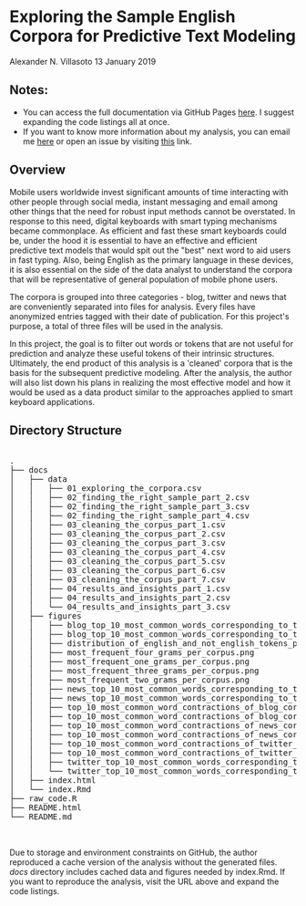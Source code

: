 Exploring the Sample English Corpora for Predictive Text Modeling
================
Alexander N. Villasoto
13 January 2019

Notes:
-----

* You can access the full documentation via GitHub Pages [here](https://arseniusnott.github.io/Exploring-the-Sample-English-Corpora-for-Predictive-Text-Modeling/). I suggest expanding the code listings all at once.
* If you want to know more information about my analysis, you can email me [here](mailto:anvillasoto@gmail.com) or open an issue by visiting [this](https://github.com/ArseniusNott/Exploring-the-Sample-English-Corpora-for-Predictive-Text-Modeling/issues) link.

Overview
--------

Mobile users worldwide invest significant amounts of time interacting with other people through social media, instant messaging and email among other things that the need for robust input methods cannot be overstated. In response to this need, digital keyboards with smart typing mechanisms became commonplace. As efficient and fast these smart keyboards could be, under the hood it is essential to have an effective and efficient predictive text models that would spit out the "best" next word to aid users in fast typing. Also, being English as the primary language in these devices, it is also essential on the side of the data analyst to understand the corpora that will be representative of general population of mobile phone users.

The corpora is grouped into three categories - blog, twitter and news that are conveniently separated into files for analysis. Every files have anonymized entries tagged with their date of publication. For this project's purpose, a total of three files will be used in the analysis.

In this project, the goal is to filter out words or tokens that are not useful for prediction and analyze these useful tokens of their intrinsic structures. Ultimately, the end product of this analysis is a 'cleaned' corpora that is the basis for the subsequent predictive modeling. After the analysis, the author will also list down his plans in realizing the most effective model and how it would be used as a data product similar to the approaches applied to smart keyboard applications.

Directory Structure
-------------------

<pre>

.
├── docs
│   ├── data
│   │   ├── 01_exploring_the_corpora.csv
│   │   ├── 02_finding_the_right_sample_part_2.csv
│   │   ├── 02_finding_the_right_sample_part_3.csv
│   │   ├── 02_finding_the_right_sample_part_4.csv
│   │   ├── 03_cleaning_the_corpus_part_1.csv
│   │   ├── 03_cleaning_the_corpus_part_2.csv
│   │   ├── 03_cleaning_the_corpus_part_3.csv
│   │   ├── 03_cleaning_the_corpus_part_4.csv
│   │   ├── 03_cleaning_the_corpus_part_5.csv
│   │   ├── 03_cleaning_the_corpus_part_6.csv
│   │   ├── 03_cleaning_the_corpus_part_7.csv
│   │   ├── 04_results_and_insights_part_1.csv
│   │   ├── 04_results_and_insights_part_2.csv
│   │   └── 04_results_and_insights_part_3.csv
│   ├── figures
│   │   ├── blog_top_10_most_common_words_corresponding_to_top_10_word_contractions.png
│   │   ├── blog_top_10_most_common_words_corresponding_to_top_10_word_contractions_second_iteration.png
│   │   ├── distribution_of_english_and_not_english_tokens_per_corpus.png
│   │   ├── most_frequent_four_grams_per_corpus.png
│   │   ├── most_frequent_one_grams_per_corpus.png
│   │   ├── most_frequent_three_grams_per_corpus.png
│   │   ├── most_frequent_two_grams_per_corpus.png
│   │   ├── news_top_10_most_common_words_corresponding_to_top_10_word_contractions.png
│   │   ├── news_top_10_most_common_words_corresponding_to_top_10_word_contractions_second_iteration.png
│   │   ├── top_10_most_common_word_contractions_of_blog_corpus_on_a_log10_scale.png
│   │   ├── top_10_most_common_word_contractions_of_blog_corpus_on_a_log10_scale_second_iteration.png
│   │   ├── top_10_most_common_word_contractions_of_news_corpus_on_a_log10_scale.png
│   │   ├── top_10_most_common_word_contractions_of_news_corpus_on_a_log10_scale_second_iteration.png
│   │   ├── top_10_most_common_word_contractions_of_twitter_corpus_on_a_log10_scale.png
│   │   ├── top_10_most_common_word_contractions_of_twitter_corpus_on_a_log10_scale_second_iteration.png
│   │   ├── twitter_top_10_most_common_words_corresponding_to_top_10_word_contractions.png
│   │   └── twitter_top_10_most_common_words_corresponding_to_top_10_word_contractions_second_iteration.png
│   ├── index.html
│   └── index.Rmd
├── raw_code.R
├── README.html
└── README.md


</pre>

Due to storage and environment constraints on GitHub, the author reproduced a cache version of the analysis without the generated files. <i>docs</i> directory includes cached data and figures needed by index.Rmd. If you want to reproduce the analysis, visit the URL above and expand the code listings.

